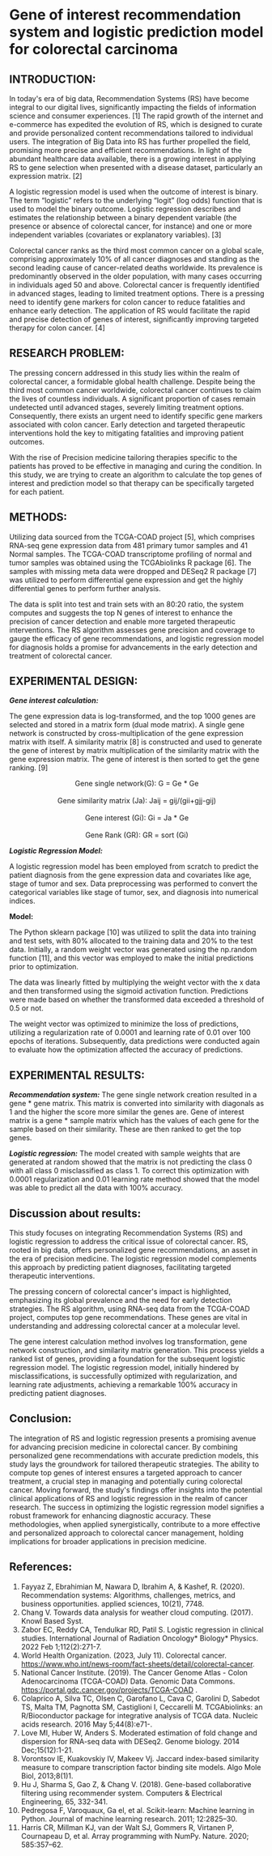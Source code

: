 # Gene of interest recommendation system and logistic prediction model for colorectal carcinoma

## INTRODUCTION:
In today's era of big data, Recommendation Systems (RS) have become integral to our digital lives, significantly impacting the fields of information science and consumer experiences. [1] The rapid growth of the internet and e-commerce has expedited the evolution of RS, which is designed to curate and provide personalized content recommendations tailored to individual users. The integration of Big Data into RS has further propelled the field, promising more precise and efficient recommendations. In light of the abundant healthcare data available, there is a growing interest in applying RS to gene selection when presented with a disease dataset, particularly an expression matrix. [2] 

A logistic regression model is used when the outcome of interest is binary. The term “logistic” refers to the underlying “logit” (log odds) function that is used to model the binary outcome. Logistic regression describes and estimates the relationship between a binary dependent variable (the presence or absence of colorectal cancer, for instance) and one or more independent variables (covariates or explanatory variables). [3]

Colorectal cancer ranks as the third most common cancer on a global scale, comprising approximately 10% of all cancer diagnoses and standing as the second leading cause of cancer-related deaths worldwide. Its prevalence is predominantly observed in the older population, with many cases occurring in individuals aged 50 and above. Colorectal cancer is frequently identified in advanced stages, leading to limited treatment options. There is a pressing need to identify gene markers for colon cancer to reduce fatalities and enhance early detection. The application of RS would facilitate the rapid and precise detection of genes of interest, significantly improving targeted therapy for colon cancer. [4]

## RESEARCH PROBLEM:

The pressing concern addressed in this study lies within the realm of colorectal cancer, a formidable global health challenge. Despite being the third most common cancer worldwide, colorectal cancer continues to claim the lives of countless individuals. A significant proportion of cases remain undetected until advanced stages, severely limiting treatment options. Consequently, there exists an urgent need to identify specific gene markers associated with colon cancer. Early detection and targeted therapeutic interventions hold the key to mitigating fatalities and improving patient outcomes.

With the rise of Precision medicine tailoring therapies specific to the patients has proved to be effective in managing and curing the condition. In this study, we are trying to create an algorithm to calculate the top genes of interest and prediction model so that therapy can be specifically targeted for each patient.

## METHODS: 

Utilizing data sourced from the TCGA-COAD project [5], which comprises RNA-seq gene expression data from 481 primary tumor samples and 41 Normal samples. The TCGA-COAD transcriptome profiling of normal and tumor samples was obtained using the TCGAbiolinks R package [6]. The samples with missing meta data were dropped and DESeq2 R package [7] was utilized to perform differential gene expression and get the highly differential genes to perform further analysis.

The data is split into test and train sets with an 80:20 ratio, the system computes and suggests the top N genes of interest to enhance the precision of cancer detection and enable more targeted therapeutic interventions. The RS algorithm assesses gene precision and coverage to gauge the efficacy of gene recommendations, and logistic regression model for diagnosis holds a promise for advancements in the early detection and treatment of colorectal cancer.

## EXPERIMENTAL DESIGN:

**_Gene interest calculation:_**

The gene expression data is log-transformed, and the top 1000 genes are selected and stored in a matrix form (dual mode matrix). A single gene network is constructed by cross-multiplication of the gene expression matrix with itself. A similarity matrix [8] is constructed and used to generate the gene of interest by matrix multiplication of the similarity matrix with the gene expression matrix. The gene of interest is then sorted to get the gene ranking. [9]

<p align="center">
  Gene single network(G): G = Ge * Ge <br><br>
  Gene similarity matrix (Ja): Jaij = gij/(gii+gjj-gij) <br><br>
  Gene interest (Gi): Gi = Ja * Ge <br><br>
  Gene Rank (GR): GR = sort (Gi)
</p>


**_Logistic Regression Model:_** 

A logistic regression model has been employed from scratch to predict the patient diagnosis from the gene expression data and covariates like age, stage of tumor and sex. Data preprocessing was performed to convert the categorical variables like stage of tumor, sex, and diagnosis into numerical indices.



**Model:**  
 

The Python sklearn package [10] was utilized to split the data into training and test sets, with 80% allocated to the training data and 20% to the test data. Initially, a random weight vector was generated using the np.random function [11], and this vector was employed to make the initial predictions prior to optimization.

The data was linearly fitted by multiplying the weight vector with the x data and then transformed using the sigmoid activation function. Predictions were made based on whether the transformed data exceeded a threshold of 0.5 or not.

The weight vector was optimized to minimize the loss of predictions, utilizing a regularization rate of 0.0001 and learning rate of 0.01 over 100 epochs of iterations. Subsequently, data predictions were conducted again to evaluate how the optimization affected the accuracy of predictions.

<p align='center'>
  
</p>

## EXPERIMENTAL RESULTS:

**_Recommendation system:_** The gene single network creation resulted in a gene * gene matrix. This matrix is converted into similarity with diagonals as 1 and the higher the score more similar the genes are. Gene of interest matrix is a gene * sample matrix which has the values of each gene for the sample based on their similarity. These are then ranked to get the top genes.

 

**_Logistic regression:_**  The model created with sample weights that are generated at random showed that the matrix is not predicting the class 0 with all class 0 misclassified as class 1. To correct this optimization with 0.0001 regularization and 0.01 learning rate method showed that the model was able to predict all the data with 100% accuracy.

  

## Discussion about results:

This study focuses on integrating Recommendation Systems (RS) and logistic regression to address the critical issue of colorectal cancer. RS, rooted in big data, offers personalized gene recommendations, an asset in the era of precision medicine. The logistic regression model complements this approach by predicting patient diagnoses, facilitating targeted therapeutic interventions.

The pressing concern of colorectal cancer's impact is highlighted, emphasizing its global prevalence and the need for early detection strategies. The RS algorithm, using RNA-seq data from the TCGA-COAD project, computes top gene recommendations. These genes are vital in understanding and addressing colorectal cancer at a molecular level.

The gene interest calculation method involves log transformation, gene network construction, and similarity matrix generation. This process yields a ranked list of genes, providing a foundation for the subsequent logistic regression model. The logistic regression model, initially hindered by misclassifications, is successfully optimized with regularization, and learning rate adjustments, achieving a remarkable 100% accuracy in predicting patient diagnoses.

## Conclusion:

The integration of RS and logistic regression presents a promising avenue for advancing precision medicine in colorectal cancer. By combining personalized gene recommendations with accurate prediction models, this study lays the groundwork for tailored therapeutic strategies. The ability to compute top genes of interest ensures a targeted approach to cancer treatment, a crucial step in managing and potentially curing colorectal cancer.
Moving forward, the study's findings offer insights into the potential clinical applications of RS and logistic regression in the realm of cancer research. The success in optimizing the logistic regression model signifies a robust framework for enhancing diagnostic accuracy. These methodologies, when applied synergistically, contribute to a more effective and personalized approach to colorectal cancer management, holding implications for broader applications in precision medicine.



## References: 
1. Fayyaz Z, Ebrahimian M, Nawara D, Ibrahim A, & Kashef, R. (2020). Recommendation systems: Algorithms, challenges, metrics, and business opportunities. applied sciences, 10(21), 7748.
2. Chang V. Towards data analysis for weather cloud computing. (2017). Knowl Based Syst. 
3. Zabor EC, Reddy CA, Tendulkar RD, Patil S. Logistic regression in clinical studies. International Journal of Radiation Oncology* Biology* Physics. 2022 Feb 1;112(2):271-7.
4. World Health Organization. (2023, July 11). Colorectal cancer. https://www.who.int/news-room/fact-sheets/detail/colorectal-cancer.
5. National Cancer Institute. (2019). The Cancer Genome Atlas - Colon Adenocarcinoma (TCGA-COAD) Data. Genomic Data Commons. https://portal.gdc.cancer.gov/projects/TCGA-COAD .
6. Colaprico A, Silva TC, Olsen C, Garofano L, Cava C, Garolini D, Sabedot TS, Malta TM, Pagnotta SM, Castiglioni I, Ceccarelli M. TCGAbiolinks: an R/Bioconductor package for integrative analysis of TCGA data. Nucleic acids research. 2016 May 5;44(8):e71-.
7. Love MI, Huber W, Anders S. Moderated estimation of fold change and dispersion for RNA-seq data with DESeq2. Genome biology. 2014 Dec;15(12):1-21.
8. Vorontsov IE, Kuakovskiy IV, Makeev Vj. Jaccard index-based similarity measure to compare transcription factor binding site models. Algo Mole Biol, 2013;8(1)1.
9. Hu J, Sharma S, Gao Z, & Chang V. (2018). Gene-based collaborative filtering using recommender system. Computers & Electrical Engineering, 65, 332-341.
10. Pedregosa F, Varoquaux, Ga el, et al. Scikit-learn: Machine learning in Python. Journal of machine learning research. 2011; 12:2825–30.
11. Harris CR, Millman KJ, van der Walt SJ, Gommers R, Virtanen P, Cournapeau D, et al. Array programming with NumPy. Nature. 2020; 585:357–62.
